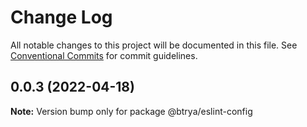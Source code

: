 # Change Log

All notable changes to this project will be documented in this file.
See [Conventional Commits](https://conventionalcommits.org) for commit guidelines.

## 0.0.3 (2022-04-18)

**Note:** Version bump only for package @btrya/eslint-config
